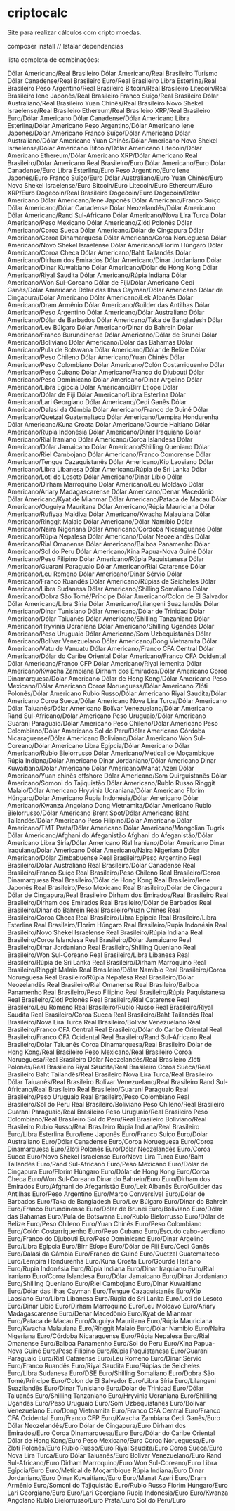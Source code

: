 # criptocalc
Site para realizar cálculos com cripto moedas.  

composer install // Istalar dependencias


lista completa de combinações: 

<USD-BRL>Dólar Americano/Real Brasileiro</USD-BRL>
<USD-BRLT>Dólar Americano/Real Brasileiro Turismo</USD-BRLT>
<CAD-BRL>Dólar Canadense/Real Brasileiro</CAD-BRL>
<EUR-BRL>Euro/Real Brasileiro</EUR-BRL>
<GBP-BRL>Libra Esterlina/Real Brasileiro</GBP-BRL>
<ARS-BRL>Peso Argentino/Real Brasileiro</ARS-BRL>
<BTC-BRL>Bitcoin/Real Brasileiro</BTC-BRL>
<LTC-BRL>Litecoin/Real Brasileiro</LTC-BRL>
<JPY-BRL>Iene Japonês/Real Brasileiro</JPY-BRL>
<CHF-BRL>Franco Suíço/Real Brasileiro</CHF-BRL>
<AUD-BRL>Dólar Australiano/Real Brasileiro</AUD-BRL>
<CNY-BRL>Yuan Chinês/Real Brasileiro</CNY-BRL>
<ILS-BRL>Novo Shekel Israelense/Real Brasileiro</ILS-BRL>
<ETH-BRL>Ethereum/Real Brasileiro</ETH-BRL>
<XRP-BRL>XRP/Real Brasileiro</XRP-BRL>
<EUR-USD>Euro/Dólar Americano</EUR-USD>
<CAD-USD>Dólar Canadense/Dólar Americano</CAD-USD>
<GBP-USD>Libra Esterlina/Dólar Americano</GBP-USD>
<ARS-USD>Peso Argentino/Dólar Americano</ARS-USD>
<JPY-USD>Iene Japonês/Dólar Americano</JPY-USD>
<CHF-USD>Franco Suíço/Dólar Americano</CHF-USD>
<AUD-USD>Dólar Australiano/Dólar Americano</AUD-USD>
<CNY-USD>Yuan Chinês/Dólar Americano</CNY-USD>
<ILS-USD>Novo Shekel Israelense/Dólar Americano</ILS-USD>
<BTC-USD>Bitcoin/Dólar Americano</BTC-USD>
<LTC-USD>Litecoin/Dólar Americano</LTC-USD>
<ETH-USD>Ethereum/Dólar Americano</ETH-USD>
<XRP-USD>XRP/Dólar Americano</XRP-USD>
<BRL-USD>Real Brasileiro/Dólar Americano</BRL-USD>
<BRL-EUR>Real Brasileiro/Euro</BRL-EUR>
<USD-EUR>Dólar Americano/Euro</USD-EUR>
<CAD-EUR>Dólar Canadense/Euro</CAD-EUR>
<GBP-EUR>Libra Esterlina/Euro</GBP-EUR>
<ARS-EUR>Peso Argentino/Euro</ARS-EUR>
<JPY-EUR>Iene Japonês/Euro</JPY-EUR>
<CHF-EUR>Franco Suíço/Euro</CHF-EUR>
<AUD-EUR>Dólar Australiano/Euro</AUD-EUR>
<CNY-EUR>Yuan Chinês/Euro</CNY-EUR>
<ILS-EUR>Novo Shekel Israelense/Euro</ILS-EUR>
<BTC-EUR>Bitcoin/Euro</BTC-EUR>
<LTC-EUR>Litecoin/Euro</LTC-EUR>
<ETH-EUR>Ethereum/Euro</ETH-EUR>
<XRP-EUR>XRP/Euro</XRP-EUR>
<DOGE-BRL>Dogecoin/Real Brasileiro</DOGE-BRL>
<DOGE-EUR>Dogecoin/Euro</DOGE-EUR>
<DOGE-USD>Dogecoin/Dólar Americano</DOGE-USD>
<USD-JPY>Dólar Americano/Iene Japonês</USD-JPY>
<USD-CHF>Dólar Americano/Franco Suíço</USD-CHF>
<USD-CAD>Dólar Americano/Dólar Canadense</USD-CAD>
<NZD-USD>Dólar Neozelandês/Dólar Americano</NZD-USD>
<USD-ZAR>Dólar Americano/Rand Sul-Africano</USD-ZAR>
<USD-TRY>Dólar Americano/Nova Lira Turca</USD-TRY>
<USD-MXN>Dólar Americano/Peso Mexicano</USD-MXN>
<USD-PLN>Dólar Americano/Zlóti Polonês</USD-PLN>
<USD-SEK>Dólar Americano/Coroa Sueca</USD-SEK>
<USD-SGD>Dólar Americano/Dólar de Cingapura</USD-SGD>
<USD-DKK>Dólar Americano/Coroa Dinamarquesa</USD-DKK>
<USD-NOK>Dólar Americano/Coroa Norueguesa</USD-NOK>
<USD-ILS>Dólar Americano/Novo Shekel Israelense</USD-ILS>
<USD-HUF>Dólar Americano/Florim Húngaro</USD-HUF>
<USD-CZK>Dólar Americano/Coroa Checa</USD-CZK>
<USD-THB>Dólar Americano/Baht Tailandês</USD-THB>
<USD-AED>Dólar Americano/Dirham dos Emirados</USD-AED>
<USD-JOD>Dólar Americano/Dinar Jordaniano</USD-JOD>
<USD-KWD>Dólar Americano/Dinar Kuwaitiano</USD-KWD>
<USD-HKD>Dólar Americano/Dólar de Hong Kong</USD-HKD>
<USD-SAR>Dólar Americano/Riyal Saudita</USD-SAR>
<USD-INR>Dólar Americano/Rúpia Indiana</USD-INR>
<USD-KRW>Dólar Americano/Won Sul-Coreano</USD-KRW>
<FJD-USD>Dólar de Fiji/Dólar Americano</FJD-USD>
<GHS-USD>Cedi Ganês/Dólar Americano</GHS-USD>
<KYD-USD>Dólar das Ilhas Cayman/Dólar Americano</KYD-USD>
<SGD-USD>Dólar de Cingapura/Dólar Americano</SGD-USD>
<USD-ALL>Dólar Americano/Lek Albanês</USD-ALL>
<USD-AMD>Dólar Americano/Dram Armênio</USD-AMD>
<USD-ANG>Dólar Americano/Guilder das Antilhas</USD-ANG>
<USD-ARS>Dólar Americano/Peso Argentino</USD-ARS>
<USD-AUD>Dólar Americano/Dólar Australiano</USD-AUD>
<USD-BBD>Dólar Americano/Dólar de Barbados</USD-BBD>
<USD-BDT>Dólar Americano/Taka de Bangladesh</USD-BDT>
<USD-BGN>Dólar Americano/Lev Búlgaro</USD-BGN>
<USD-BHD>Dólar Americano/Dinar do Bahrein</USD-BHD>
<USD-BIF>Dólar Americano/Franco Burundinense</USD-BIF>
<USD-BND>Dólar Americano/Dólar de Brunei</USD-BND>
<USD-BOB>Dólar Americano/Boliviano</USD-BOB>
<USD-BSD>Dólar Americano/Dólar das Bahamas</USD-BSD>
<USD-BWP>Dólar Americano/Pula de Botswana</USD-BWP>
<USD-BZD>Dólar Americano/Dólar de Belize</USD-BZD>
<USD-CLP>Dólar Americano/Peso Chileno</USD-CLP>
<USD-CNY>Dólar Americano/Yuan Chinês</USD-CNY>
<USD-COP>Dólar Americano/Peso Colombiano</USD-COP>
<USD-CRC>Dólar Americano/Colón Costarriquenho</USD-CRC>
<USD-CUP>Dólar Americano/Peso Cubano</USD-CUP>
<USD-DJF>Dólar Americano/Franco do Djubouti</USD-DJF>
<USD-DOP>Dólar Americano/Peso Dominicano</USD-DOP>
<USD-DZD>Dólar Americano/Dinar Argelino</USD-DZD>
<USD-EGP>Dólar Americano/Libra Egípcia</USD-EGP>
<USD-ETB>Dólar Americano/Birr Etíope</USD-ETB>
<USD-FJD>Dólar Americano/Dólar de Fiji</USD-FJD>
<USD-GBP>Dólar Americano/Libra Esterlina</USD-GBP>
<USD-GEL>Dólar Americano/Lari Georgiano</USD-GEL>
<USD-GHS>Dólar Americano/Cedi Ganês</USD-GHS>
<USD-GMD>Dólar Americano/Dalasi da Gâmbia</USD-GMD>
<USD-GNF>Dólar Americano/Franco de Guiné</USD-GNF>
<USD-GTQ>Dólar Americano/Quetzal Guatemalteco</USD-GTQ>
<USD-HNL>Dólar Americano/Lempira Hondurenha</USD-HNL>
<USD-HRK>Dólar Americano/Kuna Croata</USD-HRK>
<USD-HTG>Dólar Americano/Gourde Haitiano</USD-HTG>
<USD-IDR>Dólar Americano/Rupia Indonésia</USD-IDR>
<USD-IQD>Dólar Americano/Dinar Iraquiano</USD-IQD>
<USD-IRR>Dólar Americano/Rial Iraniano</USD-IRR>
<USD-ISK>Dólar Americano/Coroa Islandesa</USD-ISK>
<USD-JMD>Dólar Americano/Dólar Jamaicano</USD-JMD>
<USD-KES>Dólar Americano/Shilling Queniano</USD-KES>
<USD-KHR>Dólar Americano/Riel Cambojano</USD-KHR>
<USD-KMF>Dólar Americano/Franco Comorense</USD-KMF>
<USD-KZT>Dólar Americano/Tengue Cazaquistanês</USD-KZT>
<USD-LAK>Dólar Americano/Kip Laosiano</USD-LAK>
<USD-LBP>Dólar Americano/Libra Libanesa</USD-LBP>
<USD-LKR>Dólar Americano/Rúpia de Sri Lanka</USD-LKR>
<USD-LSL>Dólar Americano/Loti do Lesoto</USD-LSL>
<USD-LYD>Dólar Americano/Dinar Líbio</USD-LYD>
<USD-MAD>Dólar Americano/Dirham Marroquino</USD-MAD>
<USD-MDL>Dólar Americano/Leu Moldavo</USD-MDL>
<USD-MGA>Dólar Americano/Ariary Madagascarense</USD-MGA>
<USD-MKD>Dólar Americano/Denar Macedônio</USD-MKD>
<USD-MMK>Dólar Americano/Kyat de Mianmar</USD-MMK>
<USD-MOP>Dólar Americano/Pataca de Macau</USD-MOP>
<USD-MRO>Dólar Americano/Ouguiya Mauritana</USD-MRO>
<USD-MUR>Dólar Americano/Rúpia Mauriciana</USD-MUR>
<USD-MVR>Dólar Americano/Rufiyaa Maldiva</USD-MVR>
<USD-MWK>Dólar Americano/Kwacha Malauiana</USD-MWK>
<USD-MYR>Dólar Americano/Ringgit Malaio</USD-MYR>
<USD-NAD>Dólar Americano/Dólar Namíbio</USD-NAD>
<USD-NGN>Dólar Americano/Naira Nigeriana</USD-NGN>
<USD-NIO>Dólar Americano/Córdoba Nicaraguense</USD-NIO>
<USD-NPR>Dólar Americano/Rúpia Nepalesa</USD-NPR>
<USD-NZD>Dólar Americano/Dólar Neozelandês</USD-NZD>
<USD-OMR>Dólar Americano/Rial Omanense</USD-OMR>
<USD-PAB>Dólar Americano/Balboa Panamenho</USD-PAB>
<USD-PEN>Dólar Americano/Sol do Peru</USD-PEN>
<USD-PGK>Dólar Americano/Kina Papua-Nova Guiné</USD-PGK>
<USD-PHP>Dólar Americano/Peso Filipino</USD-PHP>
<USD-PKR>Dólar Americano/Rúpia Paquistanesa</USD-PKR>
<USD-PYG>Dólar Americano/Guarani Paraguaio</USD-PYG>
<USD-QAR>Dólar Americano/Rial Catarense</USD-QAR>
<USD-RON>Dólar Americano/Leu Romeno</USD-RON>
<USD-RSD>Dólar Americano/Dinar Sérvio</USD-RSD>
<USD-RWF>Dólar Americano/Franco Ruandês</USD-RWF>
<USD-SCR>Dólar Americano/Rúpias de Seicheles</USD-SCR>
<USD-SDG>Dólar Americano/Libra Sudanesa</USD-SDG>
<USD-SOS>Dólar Americano/Shilling Somaliano</USD-SOS>
<USD-STD>Dólar Americano/Dobra São Tomé/Príncipe</USD-STD>
<USD-SVC>Dólar Americano/Colon de El Salvador</USD-SVC>
<USD-SYP>Dólar Americano/Libra Síria</USD-SYP>
<USD-SZL>Dólar Americano/Lilangeni Suazilandês</USD-SZL>
<USD-TND>Dólar Americano/Dinar Tunisiano</USD-TND>
<USD-TTD>Dólar Americano/Dólar de Trinidad</USD-TTD>
<USD-TWD>Dólar Americano/Dólar Taiuanês</USD-TWD>
<USD-TZS>Dólar Americano/Shilling Tanzaniano</USD-TZS>
<USD-UAH>Dólar Americano/Hryvinia Ucraniana</USD-UAH>
<USD-UGX>Dólar Americano/Shilling Ugandês</USD-UGX>
<USD-UYU>Dólar Americano/Peso Uruguaio</USD-UYU>
<USD-UZS>Dólar Americano/Som Uzbequistanês</USD-UZS>
<USD-VEF>Dólar Americano/Bolívar Venezuelano</USD-VEF>
<USD-VND>Dólar Americano/Dong Vietnamita</USD-VND>
<USD-VUV>Dólar Americano/Vatu de Vanuatu</USD-VUV>
<USD-XAF>Dólar Americano/Franco CFA Central</USD-XAF>
<USD-XCD>Dólar Americano/Dólar do Caribe Oriental</USD-XCD>
<USD-XOF>Dólar Americano/Franco CFA Ocidental</USD-XOF>
<USD-XPF>Dólar Americano/Franco CFP</USD-XPF>
<USD-YER>Dólar Americano/Riyal Iemenita</USD-YER>
<USD-ZMK>Dólar Americano/Kwacha Zambiana</USD-ZMK>
<AED-USD>Dirham dos Emirados/Dólar Americano</AED-USD>
<DKK-USD>Coroa Dinamarquesa/Dólar Americano</DKK-USD>
<HKD-USD>Dólar de Hong Kong/Dólar Americano</HKD-USD>
<MXN-USD>Peso Mexicano/Dólar Americano</MXN-USD>
<NOK-USD>Coroa Norueguesa/Dólar Americano</NOK-USD>
<PLN-USD>Zlóti Polonês/Dólar Americano</PLN-USD>
<RUB-USD>Rublo Russo/Dólar Americano</RUB-USD>
<SAR-USD>Riyal Saudita/Dólar Americano</SAR-USD>
<SEK-USD>Coroa Sueca/Dólar Americano</SEK-USD>
<TRY-USD>Nova Lira Turca/Dólar Americano</TRY-USD>
<TWD-USD>Dólar Taiuanês/Dólar Americano</TWD-USD>
<VEF-USD>Bolívar Venezuelano/Dólar Americano</VEF-USD>
<ZAR-USD>Rand Sul-Africano/Dólar Americano</ZAR-USD>
<UYU-USD>Peso Uruguaio/Dólar Americano</UYU-USD>
<PYG-USD>Guarani Paraguaio/Dólar Americano</PYG-USD>
<CLP-USD>Peso Chileno/Dólar Americano</CLP-USD>
<COP-USD>Peso Colombiano/Dólar Americano</COP-USD>
<PEN-USD>Sol do Peru/Dólar Americano</PEN-USD>
<NIO-USD>Córdoba Nicaraguense/Dólar Americano</NIO-USD>
<BOB-USD>Boliviano/Dólar Americano</BOB-USD>
<KRW-USD>Won Sul-Coreano/Dólar Americano</KRW-USD>
<EGP-USD>Libra Egípcia/Dólar Americano</EGP-USD>
<USD-BYN>Dólar Americano/Rublo Bielorrusso</USD-BYN>
<USD-MZN>Dólar Americano/Metical de Moçambique</USD-MZN>
<INR-USD>Rúpia Indiana/Dólar Americano</INR-USD>
<JOD-USD>Dinar Jordaniano/Dólar Americano</JOD-USD>
<KWD-USD>Dinar Kuwaitiano/Dólar Americano</KWD-USD>
<USD-AZN>Dólar Americano/Manat Azeri</USD-AZN>
<USD-CNH>Dólar Americano/Yuan chinês offshore</USD-CNH>
<USD-KGS>Dólar Americano/Som Quirguistanês</USD-KGS>
<USD-TJS>Dólar Americano/Somoni do Tajiquistão</USD-TJS>
<USD-RUB>Dólar Americano/Rublo Russo</USD-RUB>
<MYR-USD>Ringgit Malaio/Dólar Americano</MYR-USD>
<UAH-USD>Hryvinia Ucraniana/Dólar Americano</UAH-USD>
<HUF-USD>Florim Húngaro/Dólar Americano</HUF-USD>
<IDR-USD>Rupia Indonésia/Dólar Americano</IDR-USD>
<USD-AOA>Dólar Americano/Kwanza Angolano</USD-AOA>
<VND-USD>Dong Vietnamita/Dólar Americano</VND-USD>
<BYN-USD>Rublo Bielorrusso/Dólar Americano</BYN-USD>
<XBR-USD>Brent Spot/Dólar Americano</XBR-USD>
<THB-USD>Baht Tailandês/Dólar Americano</THB-USD>
<PHP-USD>Peso Filipino/Dólar Americano</PHP-USD>
<USD-TMT>Dólar Americano/TMT</USD-TMT>
<XAGG-USD>Prata/Dólar Americano</XAGG-USD>
<USD-MNT>Dólar Americano/Mongolian Tugrik</USD-MNT>
<USD-AFN>Dólar Americano/Afghani do Afeganistão</USD-AFN>
<AFN-USD>Afghani do Afeganistão/Dólar Americano</AFN-USD>
<SYP-USD>Libra Síria/Dólar Americano</SYP-USD>
<IRR-USD>Rial Iraniano/Dólar Americano</IRR-USD>
<IQD-USD>Dinar Iraquiano/Dólar Americano</IQD-USD>
<USD-NGNI>Dólar Americano/Naira Nigeriana</USD-NGNI>
<USD-ZWL>Dólar Americano/Dólar Zimbabuense</USD-ZWL>
<BRL-ARS>Real Brasileiro/Peso Argentino</BRL-ARS>
<BRL-AUD>Real Brasileiro/Dólar Australiano</BRL-AUD>
<BRL-CAD>Real Brasileiro/Dólar Canadense</BRL-CAD>
<BRL-CHF>Real Brasileiro/Franco Suíço</BRL-CHF>
<BRL-CLP>Real Brasileiro/Peso Chileno</BRL-CLP>
<BRL-DKK>Real Brasileiro/Coroa Dinamarquesa</BRL-DKK>
<BRL-HKD>Real Brasileiro/Dólar de Hong Kong</BRL-HKD>
<BRL-JPY>Real Brasileiro/Iene Japonês</BRL-JPY>
<BRL-MXN>Real Brasileiro/Peso Mexicano</BRL-MXN>
<BRL-SGD>Real Brasileiro/Dólar de Cingapura</BRL-SGD>
<SGD-BRL>Dólar de Cingapura/Real Brasileiro</SGD-BRL>
<AED-BRL>Dirham dos Emirados/Real Brasileiro</AED-BRL>
<BRL-AED>Real Brasileiro/Dirham dos Emirados</BRL-AED>
<BRL-BBD>Real Brasileiro/Dólar de Barbados</BRL-BBD>
<BRL-BHD>Real Brasileiro/Dinar do Bahrein</BRL-BHD>
<BRL-CNY>Real Brasileiro/Yuan Chinês</BRL-CNY>
<BRL-CZK>Real Brasileiro/Coroa Checa</BRL-CZK>
<BRL-EGP>Real Brasileiro/Libra Egípcia</BRL-EGP>
<BRL-GBP>Real Brasileiro/Libra Esterlina</BRL-GBP>
<BRL-HUF>Real Brasileiro/Florim Húngaro</BRL-HUF>
<BRL-IDR>Real Brasileiro/Rupia Indonésia</BRL-IDR>
<BRL-ILS>Real Brasileiro/Novo Shekel Israelense</BRL-ILS>
<BRL-INR>Real Brasileiro/Rúpia Indiana</BRL-INR>
<BRL-ISK>Real Brasileiro/Coroa Islandesa</BRL-ISK>
<BRL-JMD>Real Brasileiro/Dólar Jamaicano</BRL-JMD>
<BRL-JOD>Real Brasileiro/Dinar Jordaniano</BRL-JOD>
<BRL-KES>Real Brasileiro/Shilling Queniano</BRL-KES>
<BRL-KRW>Real Brasileiro/Won Sul-Coreano</BRL-KRW>
<BRL-LBP>Real Brasileiro/Libra Libanesa</BRL-LBP>
<BRL-LKR>Real Brasileiro/Rúpia de Sri Lanka</BRL-LKR>
<BRL-MAD>Real Brasileiro/Dirham Marroquino</BRL-MAD>
<BRL-MYR>Real Brasileiro/Ringgit Malaio</BRL-MYR>
<BRL-NAD>Real Brasileiro/Dólar Namíbio</BRL-NAD>
<BRL-NOK>Real Brasileiro/Coroa Norueguesa</BRL-NOK>
<BRL-NPR>Real Brasileiro/Rúpia Nepalesa</BRL-NPR>
<BRL-NZD>Real Brasileiro/Dólar Neozelandês</BRL-NZD>
<BRL-OMR>Real Brasileiro/Rial Omanense</BRL-OMR>
<BRL-PAB>Real Brasileiro/Balboa Panamenho</BRL-PAB>
<BRL-PHP>Real Brasileiro/Peso Filipino</BRL-PHP>
<BRL-PKR>Real Brasileiro/Rúpia Paquistanesa</BRL-PKR>
<BRL-PLN>Real Brasileiro/Zlóti Polonês</BRL-PLN>
<BRL-QAR>Real Brasileiro/Rial Catarense</BRL-QAR>
<BRL-RON>Real Brasileiro/Leu Romeno</BRL-RON>
<BRL-RUB>Real Brasileiro/Rublo Russo</BRL-RUB>
<BRL-SAR>Real Brasileiro/Riyal Saudita</BRL-SAR>
<BRL-SEK>Real Brasileiro/Coroa Sueca</BRL-SEK>
<BRL-THB>Real Brasileiro/Baht Tailandês</BRL-THB>
<BRL-TRY>Real Brasileiro/Nova Lira Turca</BRL-TRY>
<BRL-VEF>Real Brasileiro/Bolívar Venezuelano</BRL-VEF>
<BRL-XAF>Real Brasileiro/Franco CFA Central</BRL-XAF>
<BRL-XCD>Real Brasileiro/Dólar do Caribe Oriental</BRL-XCD>
<BRL-XOF>Real Brasileiro/Franco CFA Ocidental</BRL-XOF>
<BRL-ZAR>Real Brasileiro/Rand Sul-Africano</BRL-ZAR>
<BRL-TWD>Real Brasileiro/Dólar Taiuanês</BRL-TWD>
<DKK-BRL>Coroa Dinamarquesa/Real Brasileiro</DKK-BRL>
<HKD-BRL>Dólar de Hong Kong/Real Brasileiro</HKD-BRL>
<MXN-BRL>Peso Mexicano/Real Brasileiro</MXN-BRL>
<NOK-BRL>Coroa Norueguesa/Real Brasileiro</NOK-BRL>
<NZD-BRL>Dólar Neozelandês/Real Brasileiro</NZD-BRL>
<PLN-BRL>Zlóti Polonês/Real Brasileiro</PLN-BRL>
<SAR-BRL>Riyal Saudita/Real Brasileiro</SAR-BRL>
<SEK-BRL>Coroa Sueca/Real Brasileiro</SEK-BRL>
<THB-BRL>Baht Tailandês/Real Brasileiro</THB-BRL>
<TRY-BRL>Nova Lira Turca/Real Brasileiro</TRY-BRL>
<TWD-BRL>Dólar Taiuanês/Real Brasileiro</TWD-BRL>
<VEF-BRL>Bolívar Venezuelano/Real Brasileiro</VEF-BRL>
<ZAR-BRL>Rand Sul-Africano/Real Brasileiro</ZAR-BRL>
<BRL-PYG>Real Brasileiro/Guarani Paraguaio</BRL-PYG>
<BRL-UYU>Real Brasileiro/Peso Uruguaio</BRL-UYU>
<BRL-COP>Real Brasileiro/Peso Colombiano</BRL-COP>
<BRL-PEN>Real Brasileiro/Sol do Peru</BRL-PEN>
<BRL-BOB>Real Brasileiro/Boliviano</BRL-BOB>
<CLP-BRL>Peso Chileno/Real Brasileiro</CLP-BRL>
<PYG-BRL>Guarani Paraguaio/Real Brasileiro</PYG-BRL>
<UYU-BRL>Peso Uruguaio/Real Brasileiro</UYU-BRL>
<COP-BRL>Peso Colombiano/Real Brasileiro</COP-BRL>
<PEN-BRL>Sol do Peru/Real Brasileiro</PEN-BRL>
<BOB-BRL>Boliviano/Real Brasileiro</BOB-BRL>
<RUB-BRL>Rublo Russo/Real Brasileiro</RUB-BRL>
<INR-BRL>Rúpia Indiana/Real Brasileiro</INR-BRL>
<EUR-GBP>Euro/Libra Esterlina</EUR-GBP>
<EUR-JPY>Euro/Iene Japonês</EUR-JPY>
<EUR-CHF>Euro/Franco Suíço</EUR-CHF>
<EUR-AUD>Euro/Dólar Australiano</EUR-AUD>
<EUR-CAD>Euro/Dólar Canadense</EUR-CAD>
<EUR-NOK>Euro/Coroa Norueguesa</EUR-NOK>
<EUR-DKK>Euro/Coroa Dinamarquesa</EUR-DKK>
<EUR-PLN>Euro/Zlóti Polonês</EUR-PLN>
<EUR-NZD>Euro/Dólar Neozelandês</EUR-NZD>
<EUR-SEK>Euro/Coroa Sueca</EUR-SEK>
<EUR-ILS>Euro/Novo Shekel Israelense</EUR-ILS>
<EUR-TRY>Euro/Nova Lira Turca</EUR-TRY>
<EUR-THB>Euro/Baht Tailandês</EUR-THB>
<EUR-ZAR>Euro/Rand Sul-Africano</EUR-ZAR>
<EUR-MXN>Euro/Peso Mexicano</EUR-MXN>
<EUR-SGD>Euro/Dólar de Cingapura</EUR-SGD>
<EUR-HUF>Euro/Florim Húngaro</EUR-HUF>
<EUR-HKD>Euro/Dólar de Hong Kong</EUR-HKD>
<EUR-CZK>Euro/Coroa Checa</EUR-CZK>
<EUR-KRW>Euro/Won Sul-Coreano</EUR-KRW>
<BHD-EUR>Dinar do Bahrein/Euro</BHD-EUR>
<EUR-AED>Euro/Dirham dos Emirados</EUR-AED>
<EUR-AFN>Euro/Afghani do Afeganistão</EUR-AFN>
<EUR-ALL>Euro/Lek Albanês</EUR-ALL>
<EUR-ANG>Euro/Guilder das Antilhas</EUR-ANG>
<EUR-ARS>Euro/Peso Argentino</EUR-ARS>
<EUR-BAM>Euro/Marco Conversível</EUR-BAM>
<EUR-BBD>Euro/Dólar de Barbados</EUR-BBD>
<EUR-BDT>Euro/Taka de Bangladesh</EUR-BDT>
<EUR-BGN>Euro/Lev Búlgaro</EUR-BGN>
<EUR-BHD>Euro/Dinar do Bahrein</EUR-BHD>
<EUR-BIF>Euro/Franco Burundinense</EUR-BIF>
<EUR-BND>Euro/Dólar de Brunei</EUR-BND>
<EUR-BOB>Euro/Boliviano</EUR-BOB>
<EUR-BSD>Euro/Dólar das Bahamas</EUR-BSD>
<EUR-BWP>Euro/Pula de Botswana</EUR-BWP>
<EUR-BYN>Euro/Rublo Bielorrusso</EUR-BYN>
<EUR-BZD>Euro/Dólar de Belize</EUR-BZD>
<EUR-CLP>Euro/Peso Chileno</EUR-CLP>
<EUR-CNY>Euro/Yuan Chinês</EUR-CNY>
<EUR-COP>Euro/Peso Colombiano</EUR-COP>
<EUR-CRC>Euro/Colón Costarriquenho</EUR-CRC>
<EUR-CUP>Euro/Peso Cubano</EUR-CUP>
<EUR-CVE>Euro/Escudo cabo-verdiano</EUR-CVE>
<EUR-DJF>Euro/Franco do Djubouti</EUR-DJF>
<EUR-DOP>Euro/Peso Dominicano</EUR-DOP>
<EUR-DZD>Euro/Dinar Argelino</EUR-DZD>
<EUR-EGP>Euro/Libra Egípcia</EUR-EGP>
<EUR-ETB>Euro/Birr Etíope</EUR-ETB>
<EUR-FJD>Euro/Dólar de Fiji</EUR-FJD>
<EUR-GHS>Euro/Cedi Ganês</EUR-GHS>
<EUR-GMD>Euro/Dalasi da Gâmbia</EUR-GMD>
<EUR-GNF>Euro/Franco de Guiné</EUR-GNF>
<EUR-GTQ>Euro/Quetzal Guatemalteco</EUR-GTQ>
<EUR-HNL>Euro/Lempira Hondurenha</EUR-HNL>
<EUR-HRK>Euro/Kuna Croata</EUR-HRK>
<EUR-HTG>Euro/Gourde Haitiano</EUR-HTG>
<EUR-IDR>Euro/Rupia Indonésia</EUR-IDR>
<EUR-INR>Euro/Rúpia Indiana</EUR-INR>
<EUR-IQD>Euro/Dinar Iraquiano</EUR-IQD>
<EUR-IRR>Euro/Rial Iraniano</EUR-IRR>
<EUR-ISK>Euro/Coroa Islandesa</EUR-ISK>
<EUR-JMD>Euro/Dólar Jamaicano</EUR-JMD>
<EUR-JOD>Euro/Dinar Jordaniano</EUR-JOD>
<EUR-KES>Euro/Shilling Queniano</EUR-KES>
<EUR-KHR>Euro/Riel Cambojano</EUR-KHR>
<EUR-KWD>Euro/Dinar Kuwaitiano</EUR-KWD>
<EUR-KYD>Euro/Dólar das Ilhas Cayman</EUR-KYD>
<EUR-KZT>Euro/Tengue Cazaquistanês</EUR-KZT>
<EUR-LAK>Euro/Kip Laosiano</EUR-LAK>
<EUR-LBP>Euro/Libra Libanesa</EUR-LBP>
<EUR-LKR>Euro/Rúpia de Sri Lanka</EUR-LKR>
<EUR-LSL>Euro/Loti do Lesoto</EUR-LSL>
<EUR-LYD>Euro/Dinar Líbio</EUR-LYD>
<EUR-MAD>Euro/Dirham Marroquino</EUR-MAD>
<EUR-MDL>Euro/Leu Moldavo</EUR-MDL>
<EUR-MGA>Euro/Ariary Madagascarense</EUR-MGA>
<EUR-MKD>Euro/Denar Macedônio</EUR-MKD>
<EUR-MMK>Euro/Kyat de Mianmar</EUR-MMK>
<EUR-MOP>Euro/Pataca de Macau</EUR-MOP>
<EUR-MRO>Euro/Ouguiya Mauritana</EUR-MRO>
<EUR-MUR>Euro/Rúpia Mauriciana</EUR-MUR>
<EUR-MWK>Euro/Kwacha Malauiana</EUR-MWK>
<EUR-MYR>Euro/Ringgit Malaio</EUR-MYR>
<EUR-NAD>Euro/Dólar Namíbio</EUR-NAD>
<EUR-NGN>Euro/Naira Nigeriana</EUR-NGN>
<EUR-NIO>Euro/Córdoba Nicaraguense</EUR-NIO>
<EUR-NPR>Euro/Rúpia Nepalesa</EUR-NPR>
<EUR-OMR>Euro/Rial Omanense</EUR-OMR>
<EUR-PAB>Euro/Balboa Panamenho</EUR-PAB>
<EUR-PEN>Euro/Sol do Peru</EUR-PEN>
<EUR-PGK>Euro/Kina Papua-Nova Guiné</EUR-PGK>
<EUR-PHP>Euro/Peso Filipino</EUR-PHP>
<EUR-PKR>Euro/Rúpia Paquistanesa</EUR-PKR>
<EUR-PYG>Euro/Guarani Paraguaio</EUR-PYG>
<EUR-QAR>Euro/Rial Catarense</EUR-QAR>
<EUR-RON>Euro/Leu Romeno</EUR-RON>
<EUR-RSD>Euro/Dinar Sérvio</EUR-RSD>
<EUR-RWF>Euro/Franco Ruandês</EUR-RWF>
<EUR-SAR>Euro/Riyal Saudita</EUR-SAR>
<EUR-SCR>Euro/Rúpias de Seicheles</EUR-SCR>
<EUR-SDG>Euro/Libra Sudanesa</EUR-SDG>
<EUR-SDR>Euro/DSE</EUR-SDR>
<EUR-SOS>Euro/Shilling Somaliano</EUR-SOS>
<EUR-STD>Euro/Dobra São Tomé/Príncipe</EUR-STD>
<EUR-SVC>Euro/Colon de El Salvador</EUR-SVC>
<EUR-SYP>Euro/Libra Síria</EUR-SYP>
<EUR-SZL>Euro/Lilangeni Suazilandês</EUR-SZL>
<EUR-TND>Euro/Dinar Tunisiano</EUR-TND>
<EUR-TTD>Euro/Dólar de Trinidad</EUR-TTD>
<EUR-TWD>Euro/Dólar Taiuanês</EUR-TWD>
<EUR-TZS>Euro/Shilling Tanzaniano</EUR-TZS>
<EUR-UAH>Euro/Hryvinia Ucraniana</EUR-UAH>
<EUR-UGX>Euro/Shilling Ugandês</EUR-UGX>
<EUR-UYU>Euro/Peso Uruguaio</EUR-UYU>
<EUR-UZS>Euro/Som Uzbequistanês</EUR-UZS>
<EUR-VEF>Euro/Bolívar Venezuelano</EUR-VEF>
<EUR-VND>Euro/Dong Vietnamita</EUR-VND>
<EUR-XAF>Euro/Franco CFA Central</EUR-XAF>
<EUR-XOF>Euro/Franco CFA Ocidental</EUR-XOF>
<EUR-XPF>Euro/Franco CFP</EUR-XPF>
<EUR-ZMK>Euro/Kwacha Zambiana</EUR-ZMK>
<GHS-EUR>Cedi Ganês/Euro</GHS-EUR>
<NZD-EUR>Dólar Neozelandês/Euro</NZD-EUR>
<SGD-EUR>Dólar de Cingapura/Euro</SGD-EUR>
<AED-EUR>Dirham dos Emirados/Euro</AED-EUR>
<DKK-EUR>Coroa Dinamarquesa/Euro</DKK-EUR>
<EUR-XCD>Euro/Dólar do Caribe Oriental</EUR-XCD>
<HKD-EUR>Dólar de Hong Kong/Euro</HKD-EUR>
<MXN-EUR>Peso Mexicano/Euro</MXN-EUR>
<NOK-EUR>Coroa Norueguesa/Euro</NOK-EUR>
<PLN-EUR>Zlóti Polonês/Euro</PLN-EUR>
<RUB-EUR>Rublo Russo/Euro</RUB-EUR>
<SAR-EUR>Riyal Saudita/Euro</SAR-EUR>
<SEK-EUR>Coroa Sueca/Euro</SEK-EUR>
<TRY-EUR>Nova Lira Turca/Euro</TRY-EUR>
<TWD-EUR>Dólar Taiuanês/Euro</TWD-EUR>
<VEF-EUR>Bolívar Venezuelano/Euro</VEF-EUR>
<ZAR-EUR>Rand Sul-Africano/Euro</ZAR-EUR>
<MAD-EUR>Dirham Marroquino/Euro</MAD-EUR>
<KRW-EUR>Won Sul-Coreano/Euro</KRW-EUR>
<EGP-EUR>Libra Egípcia/Euro</EGP-EUR>
<EUR-MZN>Euro/Metical de Moçambique</EUR-MZN>
<INR-EUR>Rúpia Indiana/Euro</INR-EUR>
<JOD-EUR>Dinar Jordaniano/Euro</JOD-EUR>
<KWD-EUR>Dinar Kuwaitiano/Euro</KWD-EUR>
<EUR-AZN>Euro/Manat Azeri</EUR-AZN>
<EUR-AMD>Euro/Dram Armênio</EUR-AMD>
<EUR-TJS>Euro/Somoni do Tajiquistão</EUR-TJS>
<EUR-RUB>Euro/Rublo Russo</EUR-RUB>
<HUF-EUR>Florim Húngaro/Euro</HUF-EUR>
<GEL-EUR>Lari Georgiano/Euro</GEL-EUR>
<EUR-GEL>Euro/Lari Georgiano</EUR-GEL>
<IDR-EUR>Rupia Indonésia/Euro</IDR-EUR>
<EUR-AOA>Euro/Kwanza Angolano</EUR-AOA>
<BYN-EUR>Rublo Bielorrusso/Euro</BYN-EUR>
<XAGG-EUR>Prata/Euro</XAGG-EUR>
<PEN-EUR>Sol do Peru/Euro</PEN-EUR>